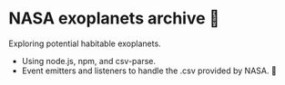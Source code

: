 # NASA exoplanets archive 🚀
Exploring potential habitable exoplanets.
*  Using node.js, npm, and csv-parse.
*  Event emitters and listeners to handle the .csv provided by NASA. 👾
